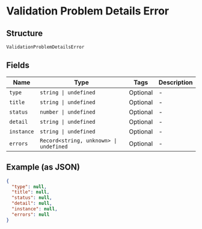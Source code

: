 
# Validation Problem Details Error

## Structure

`ValidationProblemDetailsError`

## Fields

| Name | Type | Tags | Description |
|  --- | --- | --- | --- |
| `type` | `string \| undefined` | Optional | - |
| `title` | `string \| undefined` | Optional | - |
| `status` | `number \| undefined` | Optional | - |
| `detail` | `string \| undefined` | Optional | - |
| `instance` | `string \| undefined` | Optional | - |
| `errors` | `Record<string, unknown> \| undefined` | Optional | - |

## Example (as JSON)

```json
{
  "type": null,
  "title": null,
  "status": null,
  "detail": null,
  "instance": null,
  "errors": null
}
```

